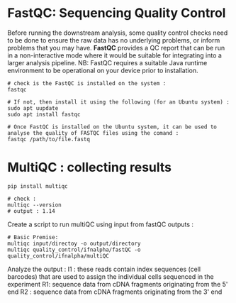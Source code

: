 # FastQC: Sequencing Quality Control

Before running the downstream analysis, some quality control checks need to be done to ensure the raw data has no underlying problems, or inform problems that you may have.
**FastQC** provides a QC report that can be run in a non-interactive mode where it would be suitable for integrating into a larger analysis pipeline. NB: FastQC requires a suitable Java runtime environment to be operational on your device prior to installation. 

```Unix Command Prompt
# check is the FastQC is installed on the system : 
fastqc

# If not, then install it using the following (for an Ubuntu system) : 
sudo apt uupdate 
sudo apt install fastqc

# Once FastQC is installed on the Ubuntu system, it can be used to analyse the quality of FASTQC files using the comand :
fastqc /path/to/file.fastq
```

# MultiQC : collecting results 

```linux
pip install multiqc

# check :
multiqc --version
# output : 1.14

```

Create a script to run multiQC using input from fastQC outputs :

``` commandline
# Basic Premise: 
multiqc input/directoy -o output/directory 
multiqc quality_control/ifnalpha/fastQC -o quality_control/ifnalpha/multiQC
```
Analyze the output : 
I1 : these reads contain index sequences (cell barcodes) that are used to assign the individual cells sequenced in the experiment 
R1: sequence data from cDNA fragments originating from the 5' end 
R2 : sequence data from cDNA fragments originating from the 3' end 
